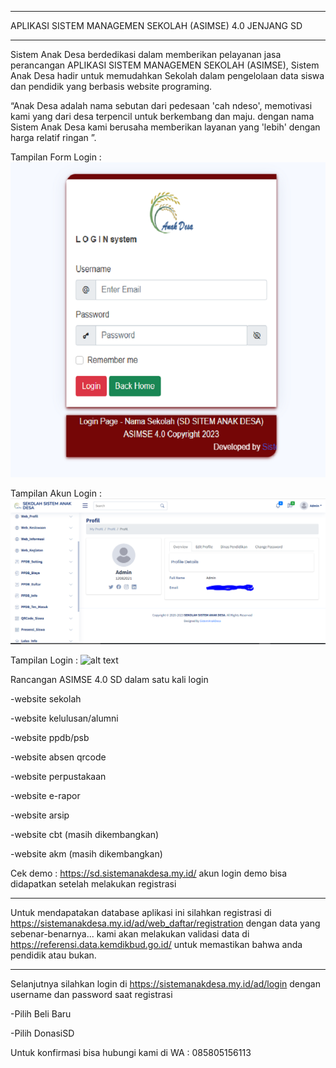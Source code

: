 *********************************************************
APLIKASI SISTEM MANAGEMEN SEKOLAH (ASIMSE) 4.0 JENJANG SD
*********************************************************

Sistem Anak Desa berdedikasi dalam memberikan pelayanan jasa perancangan APLIKASI SISTEM MANAGEMEN SEKOLAH (ASIMSE), Sistem Anak Desa hadir untuk memudahkan Sekolah dalam pengelolaan data siswa dan pendidik yang berbasis website programing.

“Anak Desa adalah nama sebutan dari pedesaan 'cah ndeso', memotivasi kami yang dari desa terpencil untuk berkembang dan maju. dengan nama Sistem Anak Desa kami berusaha memberikan layanan yang 'lebih' dengan harga relatif ringan ”.


Tampilan Form Login :
![alt text](https://raw.githubusercontent.com/anak-desa1/ASIMSE-4.0-SD/master/gambar_form_login.PNG?raw=true)

Tampilan Akun Login :
![alt text](https://raw.githubusercontent.com/anak-desa1/ASIMSE-4.0-SD/master/gambar_akun_login.PNG?raw=true)


Tampilan Login :
![alt text](https://raw.githubusercontent.com/anak-desa1/ASIMSE-4.0-SD/master/Login.PNG?raw=true)


Rancangan ASIMSE 4.0 SD dalam satu kali login

-website sekolah

-website kelulusan/alumni

-website ppdb/psb

-website absen qrcode

-website perpustakaan

-website e-rapor

-website arsip

-website cbt (masih dikembangkan)

-website akm (masih dikembangkan)

Cek demo : https://sd.sistemanakdesa.my.id/
akun login demo bisa didapatkan setelah melakukan registrasi

***************************************************************
Untuk mendapatakan database aplikasi ini silahkan registrasi di https://sistemanakdesa.my.id/ad/web_daftar/registration
dengan data yang sebenar-benarnya...
kami akan melakukan validasi data di https://referensi.data.kemdikbud.go.id/
untuk memastikan bahwa anda pendidik atau bukan.
***************************************************************
Selanjutnya silahkan login di 
https://sistemanakdesa.my.id/ad/login
dengan username dan password saat registrasi

-Pilih Beli Baru

-Pilih DonasiSD

Untuk konfirmasi bisa hubungi kami di
WA : 085805156113
